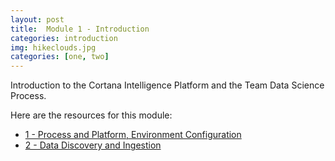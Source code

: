 ```yaml
---
layout: post
title:  Module 1 - Introduction
categories: introduction
img: hikeclouds.jpg
categories: [one, two]
---
```

Introduction to the Cortana Intelligence Platform and the Team Data Science Process.

Here are the resources for this module:

* [1 - Process and Platform, Environment Configuration]({{site.baseurl}}/resources/CISW-FoundationsSection1.pdf)
* [2 - Data Discovery and Ingestion]({{site.baseurl}}/resources/CISW-FoundationsSection2.pdf)
